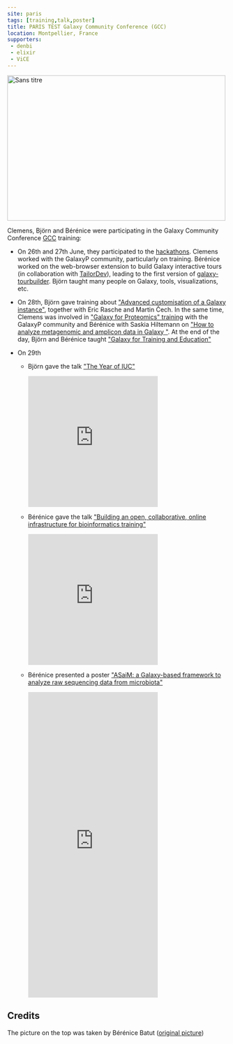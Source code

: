 ```yaml
---
site: paris
tags: [training,talk,poster]
title: PARIS TEST Galaxy Community Conference (GCC)
location: Montpellier, France
supporters:
 - denbi
 - elixir
 - ViCE
---
```


<p class="multiple-img">
    <a data-flickr-embed="true"  href="https://www.flickr.com/photos/134305289@N03/34817510423/in/album-72157685584858176/" title="Sans titre"><img src="https://farm5.staticflickr.com/4124/34817510423_9bbca98cd6.jpg" width="500" height="333" alt="Sans titre"></a><script async src="//embedr.flickr.com/assets/client-code.js" charset="utf-8"></script>
</p>

Clemens, Björn and Bérénice were participating in the Galaxy Community Conference [GCC](https://gcc2017.sciencesconf.org) training:

- On 26th and 27th June, they participated to the [hackathons](https://gcc2017.sciencesconf.org/resource/page/id/10). Clemens worked with the GalaxyP community, particularly on training. Bérénice worked on the web-browser extension to build Galaxy interactive tours (in collaboration with [TailorDev](https://tailordev.fr/)), leading to the first version of [galaxy-tourbuilder](https://github.com/TailorDev/galaxy-tourbuilder). Björn taught many people on Galaxy, tools, visualizations, etc. 

- On 28th, Björn gave training about ["Advanced customisation of a Galaxy instance"](https://gcc2017.sched.com/event/9muI/advanced-customisation-of-a-galaxy-instance), together with Eric Rasche and Martin Čech. In the same time, Clemens was involved in ["Galaxy for Proteomics" training](https://gcc2017.sched.com/event/9n0M/galaxy-for-proteomics) with the GalaxyP community and Bérénice with Saskia Hiltemann on ["How to analyze metagenomic and amplicon data in Galaxy
"](https://gcc2017.sched.com/event/9n0O/how-to-analyze-metagenomic-and-amplicon-data-in-galaxy). At the end of the day, Björn and Bérénice taught ["Galaxy for Training and Education"](https://gcc2017.sched.com/event/9n1K/galaxy-for-training-and-education)

- On 29th
    - Björn gave the talk ["The Year of IUC"](https://gcc2017.sched.com/event/B57a/the-year-of-iuc)

        <p class="multiple-img">
            <embed src="https://docs.google.com/presentation/d/1Cukqqy8wPZCMSOenvzR0lbD6ru5byXxXkXCV7Y9jrrc/preview?usp=embed_googleplus" width="65%" height="300px">
        </p>

    - Bérénice gave the talk ["Building an open, collaborative, online infrastructure for bioinformatics training"](https://f1000research.com/slides/6-1169)

        <p class="multiple-img">
            <embed src="https://bebatut-slides.github.io/gcc_06_17/#/1" width="65%" height="300px">
        </p>

    - Bérénice presented a poster ["ASaiM: a Galaxy-based framework to analyze raw sequencing data from microbiota"](https://f1000research.com/posters/6-1170)

        <p class="multiple-img">
            <embed src="https://d1hiluowqo0t4b.cloudfront.net/posters/docs/f1000research-169624.pdf" width="65%" height="700px" type='application/pdf'>
        </p>

## Credits

The picture on the top was taken by Bérénice Batut ([original picture](https://flic.kr/p/V3GQPR))
